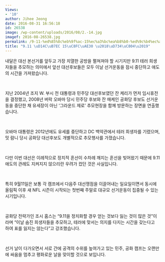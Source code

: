 ```yaml
---
Views:
- '10'
author: Jihee Jeong
date: 2016-08-31 16:56:18
id: 26538
image: /wp-content/uploads/2016/08/2.-14.jpg
imagef: 2016-08-26538.jpg
permalink: /9-11-%ed%85%8c%eb%9f%ac-15%ec%a3%bc%ea%b8%b0-%ed%9c%b4%ec%a0%84/
title: "9.11 \uD14C\uB7EC 15\uC8FC\uAE30 \u2018\uD734\uC804\u2019"
---
```


내달은 대선 본선거를 앞두고 가장 치열한 공방을 펼쳐져야 할 시기지만 9.11 테러 희생자들을 추모하는 의미에서 앞선 대선후보들은 모두 이날 선거운동을 잠시 중단하고 애도의 시간을 가져왔습니다.

&nbsp;

지난 2004년 조지 W. 부시 전 대통령과 민주당 대선후보였던 잔 케리가 먼저 임시휴전을 결정했고, 2008년 버락 오바마 당시 민주당 후보와 잔 매케인 공화당 후보도 선거운동을 중단한 채 유세장이 아닌 ‘그라운드 제로’ 추모현장을 함께 방문하는 장면을 연출했습니다.

&nbsp;

오바마 대통령은 2012년에도 유세를 중단하고 DC 백악관에서 테러 희생자를 기렸으며, 밋 람니 당시 공화당 대선후보도 개별적으로 추모행사를 가졌습니다.

&nbsp;

다만 이번 대선은 이례적으로 정치적 혼선이 수차례 깨지는 혼선을 빚어왔기 때문에 9.11 애도의 관례도 지켜지지 않으리란 우려가 컸던 것은 사실입니다.

&nbsp;

특히 9월11일은 보통 각 캠프에서 다음주 대선쟁점을 이끌어내는 일요일이면서 동시에 올림픽 이후 새 NFL 시즌이 시작되는 첫번째 주말로 대규모 선거운동이 집중될 수 있는 시기입니다.

&nbsp;

공화당 전략가인 조시 홈스는 “9.11을 정치화할 경우 얻는 것보다 잃는 것이 많은 것”이라며 “이날 숨진 희생자들을 추모하고, 테러에 맞서는 의지를 다지는 시간을 갖는다고 하여 표를 잃지는 않는다”고 강조했습니다.

&nbsp;

선거 날이 다가오면서 서로 간에 공격의 수위를 높여가고 있는 민주, 공화 캠프는 오랜만에 싸움을 멈추고 평화로운 날을 맞이할 것으로 보입니다.